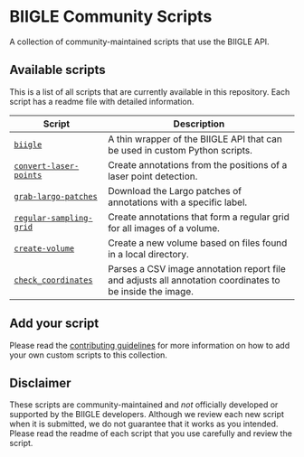 # BIIGLE Community Scripts

A collection of community-maintained scripts that use the BIIGLE API.

## Available scripts

This is a list of all scripts that are currently available in this repository. Each script has a readme file with detailed information.

| Script | Description |
| ------ | ----------- |
| [`biigle`](biigle) | A thin wrapper of the BIIGLE API that can be used in custom Python scripts. |
| [`convert-laser-points`](convert-laser-points) | Create annotations from the positions of a laser point detection. |
| [`grab-largo-patches`](grab-largo-patches) | Download the Largo patches of annotations with a specific label. |
| [`regular-sampling-grid`](regular-sampling-grid) | Create annotations that form a regular grid for all images of a volume. |
| [`create-volume`](create-volume) | Create a new volume based on files found in a local directory. |
| [`check_coordinates`](check_coordinates) | Parses a CSV image annotation report file and adjusts all annotation coordinates to be inside the image. |


## Add your script

Please read the [contributing guidelines](CONTRIBUTING.md) for more information on how to add your own custom scripts to this collection.

## Disclaimer

These scripts are community-maintained and *not* officially developed or supported by the BIIGLE developers. Although we review each new script when it is submitted, we do not guarantee that it works as you intended. Please read the readme of each script that you use carefully and review the script.
